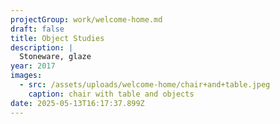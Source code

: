 ```yaml
---
projectGroup: work/welcome-home.md
draft: false
title: Object Studies
description: |
  Stoneware, glaze
year: 2017
images:
  - src: /assets/uploads/welcome-home/chair+and+table.jpeg
    caption: chair with table and objects
date: 2025-05-13T16:17:37.899Z
---
```


